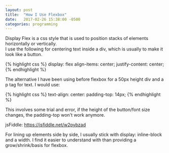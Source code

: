 ```yaml
---
layout: post
title:  "How I Use Flexbox"
date:   2017-02-26 15:38:00 -0500
categories: programming
---
```


Display Flex is a css style that is used to position stacks of elements horizontally or vertically.  
I use the following for centering text inside a div, which is usually to make it look like a button.

{% highlight css %}
display: flex
align-items: center;
justify-content: center;
{% endhighlight %}

The alternative I have been using before flexbox for a 50px height div and a p tag for text.  I would use:

{% highlight css %}
text-align: center:
padding-top: 14px;
{% endhighlight %}

This involves some trial and error, if the height of the button/font size changes, the padding-top won't work anymore.

jsFiddle: https://jsfiddle.net/w2pybzad

For lining up elements side by side, I usually stick with display: inline-block and a width.  I find it easier to understand
with than providing a grow/shrink/basis for flexbox. 
